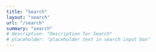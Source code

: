 ```yaml
---
title: "Search"
layout: "search"
url: "/search"
summary: "search"
# description: "Description for Search"
# placeholder: "placeholder text in search input box"
---
```

